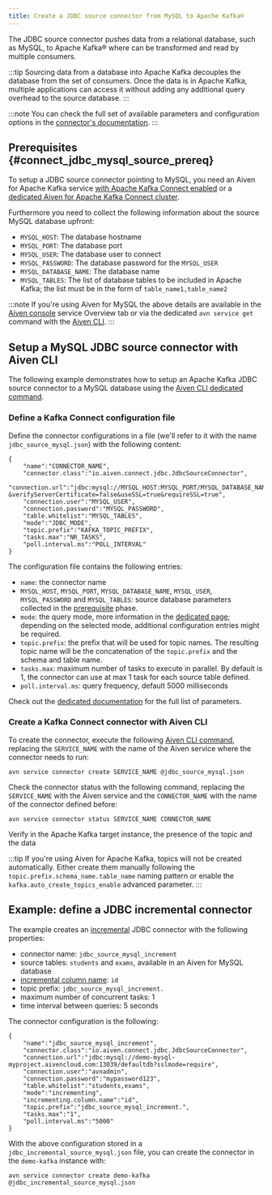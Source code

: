 ```yaml
---
title: Create a JDBC source connector from MySQL to Apache Kafka®
---
```


The JDBC source connector pushes data from a relational database, such
as MySQL, to Apache Kafka® where can be transformed and read by multiple
consumers.

:::tip
Sourcing data from a database into Apache Kafka decouples the database
from the set of consumers. Once the data is in Apache Kafka, multiple
applications can access it without adding any additional query overhead
to the source database.
:::

:::note
You can check the full set of available parameters and configuration
options in the [connector's
documentation](https://github.com/aiven/aiven-kafka-connect-jdbc/blob/master/docs/source-connector.md).
:::

## Prerequisites {#connect_jdbc_mysql_source_prereq}

To setup a JDBC source connector pointing to MySQL, you need an Aiven
for Apache Kafka service
[with Apache Kafka Connect enabled](enable-connect) or a
[dedicated Aiven for Apache Kafka Connect cluster](/docs/products/kafka/kafka-connect/get-started#apache_kafka_connect_dedicated_cluster).

Furthermore you need to collect the following information about the
source MySQL database upfront:

-   `MYSQL_HOST`: The database hostname
-   `MYSQL_PORT`: The database port
-   `MYSQL_USER`: The database user to connect
-   `MYSQL_PASSWORD`: The database password for the `MYSQL_USER`
-   `MYSQL_DATABASE_NAME`: The database name
-   `MYSQL_TABLES`: The list of database tables to be included in Apache
    Kafka; the list must be in the form of `table_name1,table_name2`

:::note
If you're using Aiven for MySQL the above details are available in the
[Aiven console](https://console.aiven.io/) service Overview tab or via
the dedicated `avn service get` command with the
[Aiven CLI](/docs/tools/cli/service-cli#avn_service_get).
:::

## Setup a MySQL JDBC source connector with Aiven CLI

The following example demonstrates how to setup an Apache Kafka JDBC
source connector to a MySQL database using the
[Aiven CLI dedicated command](/docs/tools/cli/service/connector#avn_service_connector_create).

### Define a Kafka Connect configuration file

Define the connector configurations in a file (we\'ll refer to it with
the name `jdbc_source_mysql.json`) with the following content:

```
{
    "name":"CONNECTOR_NAME",
    "connector.class":"io.aiven.connect.jdbc.JdbcSourceConnector",
    "connection.url":"jdbc:mysql://MYSQL_HOST:MYSQL_PORT/MYSQL_DATABASE_NAME?&verifyServerCertificate=false&useSSL=true&requireSSL=true",
    "connection.user":"MYSQL_USER",
    "connection.password":"MYSQL_PASSWORD",
    "table.whitelist":"MYSQL_TABLES",
    "mode":"JDBC_MODE",
    "topic.prefix":"KAFKA_TOPIC_PREFIX",
    "tasks.max":"NR_TASKS",
    "poll.interval.ms":"POLL_INTERVAL"
}
```

The configuration file contains the following entries:

-   `name`: the connector name
-   `MYSQL_HOST`, `MYSQL_PORT`, `MYSQL_DATABASE_NAME`, `MYSQL_USER`,
    `MYSQL_PASSWORD` and `MYSQL_TABLES`: source database parameters
    collected in the
    [prerequisite](/docs/products/kafka/kafka-connect/howto/jdbc-source-connector-mysql#connect_jdbc_mysql_source_prereq) phase.
-   `mode`: the query mode, more information in the
    [dedicated page](../concepts/jdbc-source-modes); depending on the selected mode, additional
    configuration entries might be required.
-   `topic.prefix`: the prefix that will be used for topic names. The
    resulting topic name will be the concatenation of the `topic.prefix`
    and the schema and table name.
-   `tasks.max`: maximum number of tasks to execute in parallel. By
    default is 1, the connector can use at max 1 task for each source
    table defined.
-   `poll.interval.ms`: query frequency, default 5000 milliseconds

Check out the [dedicated
documentation](https://github.com/aiven/jdbc-connector-for-apache-kafka/blob/master/docs/source-connector-config-options.rst)
for the full list of parameters.

### Create a Kafka Connect connector with Aiven CLI

To create the connector, execute the following
[Aiven CLI command](/docs/tools/cli/service/connector#avn_service_connector_create), replacing the `SERVICE_NAME` with the name of the Aiven
service where the connector needs to run:

```
avn service connector create SERVICE_NAME @jdbc_source_mysql.json
```

Check the connector status with the following command, replacing the
`SERVICE_NAME` with the Aiven service and the `CONNECTOR_NAME` with the
name of the connector defined before:

```
avn service connector status SERVICE_NAME CONNECTOR_NAME
```

Verify in the Apache Kafka target instance, the presence of the topic
and the data

:::tip
If you're using Aiven for Apache Kafka, topics will not be created
automatically. Either create them manually following the
`topic.prefix.schema_name.table_name` naming pattern or enable the
`kafka.auto_create_topics_enable` advanced parameter.
:::

## Example: define a JDBC incremental connector

The example creates an
[incremental](../concepts/jdbc-source-modes) JDBC connector with the following properties:

-   connector name: `jdbc_source_mysql_increment`
-   source tables: `students` and `exams`, available in an Aiven for
    MySQL database
-   [incremental column name](../concepts/jdbc-source-modes): `id`
-   topic prefix: `jdbc_source_mysql_increment.`
-   maximum number of concurrent tasks: 1
-   time interval between queries: 5 seconds

The connector configuration is the following:

```
{
    "name":"jdbc_source_mysql_increment",
    "connector.class":"io.aiven.connect.jdbc.JdbcSourceConnector",
    "connection.url":"jdbc:mysql://demo-mysql-myproject.aivencloud.com:13039/defaultdb?sslmode=require",
    "connection.user":"avnadmin",
    "connection.password":"mypassword123",
    "table.whitelist":"students,exams",
    "mode":"incrementing",
    "incrementing.column.name":"id",
    "topic.prefix":"jdbc_source_mysql_increment.",
    "tasks.max":"1",
    "poll.interval.ms":"5000"
}
```

With the above configuration stored in a
`jdbc_incremental_source_mysql.json` file, you can create the connector
in the `demo-kafka` instance with:

```
avn service connector create demo-kafka @jdbc_incremental_source_mysql.json
```
